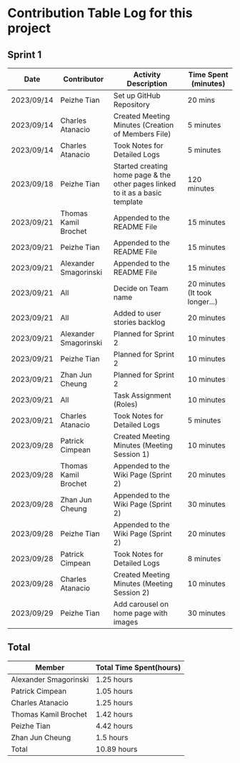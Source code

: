 # Contribution Table Log for this project
## Sprint 1
| Date        | Contributor| Activity Description  | Time Spent (minutes)|
|-------------|----|----------------------------------------------------------------- |--------------|
| 2023/09/14  | Peizhe Tian               |  Set up GitHub Repository                                     | 20 mins    |
| 2023/09/14  | Charles Atanacio          | Created Meeting Minutes (Creation of Members File)            | 5 minutes  |   
| 2023/09/14  | Charles Atanacio          | Took Notes for Detailed Logs           | 5 minutes  | 
| 2023/09/18  | Peizhe Tian               | Started creating home page & the other pages linked to it as a basic template| 120 minutes
| 2023/09/21  | Thomas Kamil Brochet      |  Appended to the README File                | 15 minutes |
| 2023/09/21  | Peizhe Tian               |  Appended to the README File                | 15 minutes |
| 2023/09/21  |  Alexander Smagorinski      |  Appended to the README File                | 15 minutes |
| 2023/09/21  | All                       | Decide on Team name                       |20 minutes (It took longer...)  |
| 2023/09/21  |All                        | Added to user stories backlog              | 20 minutes | 
| 2023/09/21  |Alexander Smagorinski      | Planned for Sprint 2                      |10 minutes  |
| 2023/09/21  |Peizhe Tian                | Planned for Sprint 2                      |10 minutes  |
| 2023/09/21  |Zhan Jun Cheung              | Planned for Sprint 2                      |10 minutes  |
| 2023/09/21  |All                         | Task Assignment (Roles)                   |10 minutes  |
| 2023/09/21  | Charles Atanacio            | Took Notes for Detailed Logs               | 5 minutes  | 
| 2023/09/28  |Patrick Cimpean             | Created Meeting Minutes (Meeting Session 1)                   |10 minutes  |
| 2023/09/28  | Thomas Kamil Brochet     | Appended to the Wiki Page (Sprint 2)               |20 minutes  |
| 2023/09/28  | Zhan Jun Cheung	            | Appended to the Wiki Page (Sprint 2)                 |30 minutes  |
| 2023/09/28  | Peizhe Tian            | Appended to the Wiki Page (Sprint 2)                  |20 minutes  |
| 2023/09/28  | Patrick Cimpean            | Took Notes for Detailed Logs               | 8 minutes  | 
| 2023/09/28  |Charles Atanacio          | Created Meeting Minutes (Meeting Session 2)                   |10 minutes  |
| 2023/09/29  | Peizhe Tian              | Add carousel on home page with images                   | 30 minutes



## Total
|Member| Total Time Spent(hours)|
|---|---|
|Alexander Smagorinski	|1.25 hours|
|Patrick Cimpean	| 1.05 hours|
|Charles Atanacio	|1.25 hours|
|Thomas Kamil Brochet	| 1.42 hours|
|Peizhe Tian	|4.42 hours|
|Zhan Jun Cheung	|1.5 hours|
|Total |10.89 hours|






